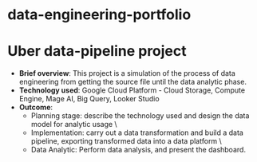 # data-engineering-portfolio

# Uber data-pipeline project
- **Brief overview**: This project is a simulation of the process of data engineering from getting the source file until the data analytic phase. <br>
- **Technology used**: Google Cloud Platform - Cloud Storage, Compute Engine, Mage AI, Big Query, Looker Studio <br>
- **Outcome**: 
  - Planning stage: describe the technology used and design the data model for analytic usage \
  - Implementation: carry out a data transformation and build a data pipeline, exporting transformed data into a data platform \
  - Data Analytic: Perform data analysis, and present the dashboard. <br>

